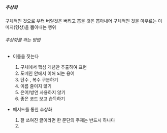
##### 추상화
구체적인 것으로 부터 버릴것은 버리고 뽑을 것은 뽑아내어 구체적인 것을 아우르는 이미지(형상)을 뽑아내는 행위


###### 추상화를 하는 방법

- 이름을 짓는다
	1. 구체에서 핵심 개념만 추출하여 표현
	2. 도메인 안에서 이해 되는 용어
	3. 단수 , 복수 구분하기
	4. 이름 줄이지 않기
	5. 은어/방언 사용하지 않기
	6. 좋은 코드 보고 습득하기

-  메서드를 통한 추상화
	1. 잘 쓰여진 글이라면 한 문단의 주제는 반드시 하나다
	2. 

